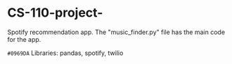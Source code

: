 # CS-110-project-
Spotify recommendation app. The "music_finder.py" file has the main code for the app. 

`#0969DA` Libraries: pandas, spotify, twilio
